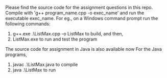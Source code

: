 Please find the source code for the assignment questions in this repo. Compile with 'g++ program_name.cpp -o exec_name' and run the executable exec_name. 
For eg., on a Windows command prompt run the following commands:
1) g++.exe .\ListMax.cpp -o ListMax to build, and then,
2) ListMax.exe to run and test the program

The source code for assignment in Java is also available now
For the Java programs,
1) javac .\ListMax.java to compile
2) java .\ListMax to run

